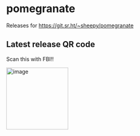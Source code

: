 # pomegranate
Releases for https://git.sr.ht/~sheepy/pomegranate

## Latest release QR code
Scan this with FBI!!

<img width="164" height="164" alt="image" src="https://github.com/user-attachments/assets/16e9d901-16f0-47a3-a712-a46ec2d76d8a" />
